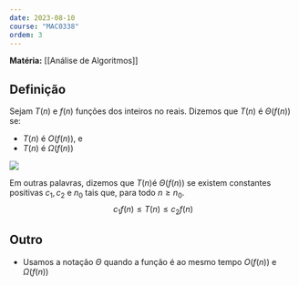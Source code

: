 ```yaml
---
date: 2023-08-10
course: "MAC0338"
ordem: 3
---
```

**Matéria:** [[Análise de Algoritmos]]

## Definição
Sejam $T (n)$ e $f (n)$ funções dos inteiros no reais.
Dizemos que $T (n)$ é $Θ(f (n))$ se:
- $T (n)$ é $O(f (n))$, e
- $T (n)$ é $Ω(f (n))$

![](https://i.imgur.com/eV4RitT.png)


Em outras palavras, dizemos que $T (n)$é $Θ(f (n))$ se existem constantes positivas $c_{1},c_{2}$ e $n_{0}$ tais que, para todo $n\geq n_{0}$.
$$
c_{1} f (n) ≤ T (n) ≤ c_{2} f (n)
$$

## Outro
- Usamos a notação $\Theta$ quando a função é ao mesmo tempo $O(f(n))$ e $\Omega(f(n))$
